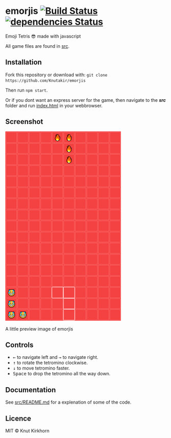 # emorjis [![Build Status](https://travis-ci.org/Knutakir/emorjis.svg?branch=master)](https://travis-ci.org/Knutakir/emorjis) [![dependencies Status](https://david-dm.org/knutakir/emorjis/status.svg)](https://david-dm.org/knutakir/emorjis)
Emoji Tetris 😎 made with javascript

All game files are found in [src](src).

## Installation
Fork this repository or download
with: ```git clone https://github.com/Knutakir/emorjis```

Then run ```npm start```.

Or if you dont want
an express server for the game, then navigate to the ***src***
folder and run [index.html](src/index.html) in your webbrowser.

## Screenshot
![Preview](preview.png)

A little preview image of emorjis

## Controls
* <kbd>←</kbd> to navigate left and <kbd>→</kbd> to navigate right.
* <kbd>↑</kbd> to rotate the tetromino clockwise.
* <kbd>↓</kbd> to move tetromino faster.
* <kbd>Space</kbd> to drop the tetromino all the way down.

## Documentation
See [src/README.md](src/README.md) for a explenation of some of the code.

## Licence
MIT © Knut Kirkhorn
